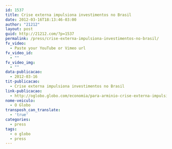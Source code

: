 ```yaml
---
id: 1537
title: Crise externa impulsiona investimentos no Brasil
date: 2012-03-16T18:13:46-03:00
author: "21212"
layout: post
guid: http://21212.com/?p=1537
permalink: /press/crise-externa-impulsiona-investimentos-no-brasil/
fv_video:
  - Paste your YouTube or Vimeo url
fv_video_id:
  - ""
fv_video_img:
  - ""
data-publicacao:
  - 2012-03-16
tit-publicacao:
  - Crise externa impulsiona investimentos no Brasil
link-publicacao:
  - http://oglobo.globo.com/economia/para-arminio-crise-externa-impulsiona-investimentos-no-brasil-4333495
nome-veiculo:
  - O Globo
transposh_can_translate:
  - 'true'
categories:
  - press
tags:
  - o globo
  - press
---
```

